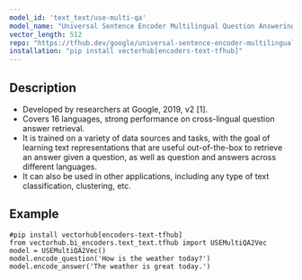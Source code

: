 ```yaml
---
model_id: 'text_text/use-multi-qa'
model_name: "Universal Sentence Encoder Multilingual Question Answering"
vector_length: 512
repo: "https://tfhub.dev/google/universal-sentence-encoder-multilingual-qa/3"
installation: "pip install vectorhub[encoders-text-tfhub]"
---
```


## Description

- Developed by researchers at Google, 2019, v2 [1].
- Covers 16 languages, strong performance on cross-lingual question answer retrieval.       
- It is trained on a variety of data sources and tasks, with the goal of learning text representations that are useful out-of-the-box to retrieve an answer given a question, as well as question and answers across different languages.
- It can also be used in other applications, including any type of text classification, clustering, etc.

## Example

```
#pip install vectorhub[encoders-text-tfhub]
from vectorhub.bi_encoders.text_text.tfhub import USEMultiQA2Vec
model = USEMultiQA2Vec()
model.encode_question('How is the weather today?')
model.encode_answer('The weather is great today.')
```
